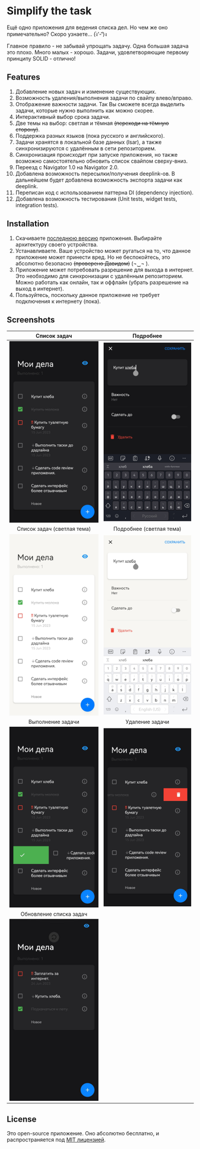 # Simplify the task

Ещё одно приложения для ведения списка дел. Но чем же оно примечательно? Скоро узнаете... (ง︡'-'︠)ง

Главное правило - не забывай упрощать задачу. Одна большая задача это плохо. Много малых - хорошо. Задачи, удовлетворяющие первому принципу SOLID - отлично!

## Features

1. Добавление новых задач и изменение существующих.
2. Возможность удаления/выполнения задачи по свайпу влево/вправо.
3. Отображение важности задачи. Так Вы сможете всегда выделить задачи, которые нужно выполнить как можно скорее.
4. Интерактивный выбор срока задачи.
5. Две темы на выбор: светлая и тёмная <s>(переходи на тёмную сторону)</s>.
6. Поддержка разных языков (пока русского и английского).
7. Задачи хранятся в локальной базе данных (Isar), а также синхронизируются с удалённым в сети репозиторием.
8. Синхронизация происходит при запуске приложения, но также возможно самостоятельно обновить список свайпом сверху-вниз.
9. Переезд с Navigator 1.0 на Navigator 2.0.
10. Добавлена возможность пересылки/получения deeplink-ов. В дальнейшем будет добавлена возможность экспорта задачи как deeplink.
11. Переписан код с использованием паттерна DI (dependency injection).
12. Добавлена возможность тестирования (Unit tests, widget tests, integration tests).

## Installation

1. Скачиваете [последнюю версию][latest_release] приложения. Выбирайте архитектуру своего устройства.
2. Устанавливаете. Ваше устройство может ругаться на то, что данное приложение может принести вред.
   Но не беспокойтесь, это абсолютно безопасно <s>(проверено Давидом)</s> (¬‿¬ ).
3. Приложение может потребовать разрешение для выхода в интернет. Это необходимо для синхронизации с удалённым репозиторием. Можно работать как онлайн, так и оффлайн (убрать разрешение на выход в интернет).
4. Пользуйтесь, поскольку данное приложение не требует подключения к интернету (пока).

## Screenshots

|             Список задач              |          Подробнее          |
| :-----------------------------------: | :-------------------------: |
|    ![Task List][screen_task_list]     |    ![Task][screen_task]     |
|      Список задач (светлая тема)      |  Подробнее (светлая тема)   |
| ![Task List][screen_task_list_light]  | ![Task][screen_task_light]  |
|           Выполнение задачи           |       Удаление задачи       |
|  ![Task List][screen_task_complete]   | ![Task][screen_task_delete] |
|        Обновление списка задач        |                             |
| ![Task List][screen_task_list_update] |                             |

## License

Это open-source приложение. Оно абсолютно бесплатно, и распространяется под [MIT лицензией][license].

[latest_release]: https://github.com/leshgun/simplify_the_task/releases/latest
[license]: LICENSE
[screen_task_list]: docs/images/task_list.png
[screen_task]: docs/images/task.png "Task"
[screen_task_list_light]: docs/images/task_list_light.png
[screen_task_light]: docs/images/task_light.png "Task"
[screen_task_complete]: docs/images/task_complete.png
[screen_task_delete]: docs/images/task_delete.png "Task"
[screen_task_list_update]: docs/images/task_list_update.png
